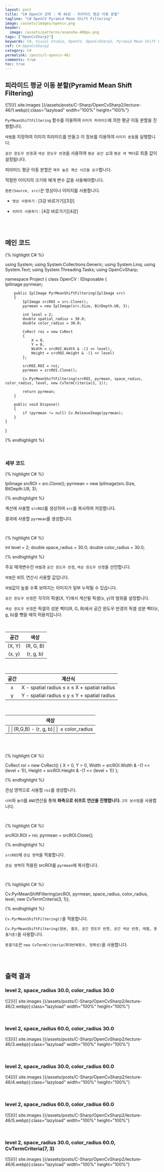 ```yaml
---
layout: post
title: "C# OpenCV 강좌 : 제 46강 - 피라미드 평균 이동 분할"
tagline: "C# OpenCV Pyramid Mean Shift Filtering"
image: /assets/images/opencv.png
header:
  image: /assets/patterns/asanoha-400px.png
tags: ["OpenCvSharp2"]
keywords: C#, Visual Studio, OpenCV, OpenCvSharp2, Pyramid Mean Shift Filtering
ref: C#-OpenCvSharp2
category: C#
permalink: /posts/C-opencv-46/
comments: true
toc: true
---
```


## 피라미드 평균 이동 분할(Pyramid Mean Shift Filtering)

![1]({{ site.images }}/assets/posts/C-Sharp/OpenCvSharp2/lecture-46/1.webp){:class="lazyload" width="100%" height="100%"}

`PyrMeanShiftFiltering` 함수를 이용하여 `이미지 피라미드`에 의한 평균 이동 분할을 진행합니다.

`레벨`을 지정하여 이미지 피라미드를 만들고 이 정보를 이용하여 `이미지 분할`을 실행합니다.

`공간 윈도우 반경`과 `색상 윈도우 반경`을 사용하여 `평균 공간 값`과 `평균 색 벡터`로 최종 값이 설정됩니다.

피라미드 평균 이동 분할은 `매우 높은 계산 시간을 요구`합니다.

적절한 이미지의 크기와 매개 변수 값을 사용해야합니다.

`원본(Source, src)`은 영상이나 이미지를 사용합니다.

- `영상 사용하기` : [3강 바로가기][3강]

- `이미지 사용하기` : [4강 바로가기][4강]

<br>
<br>

## 메인 코드

{% highlight C# %}

using System;
using System.Collections.Generic;
using System.Linq;
using System.Text;
using System.Threading.Tasks;
using OpenCvSharp;

namespace Project
{
    class OpenCV : IDisposable
    {  
        IplImage pyrmean;
        
        public IplImage PyrMeanShiftFiltering(IplImage src)
        {
            IplImage srcROI = src.Clone();
            pyrmean = new IplImage(src.Size, BitDepth.U8, 3);

            int level = 2;
            double spatial_radius = 30.0;
            double color_radius = 30.0;
            
            CvRect roi = new CvRect
            {
                X = 0,
                Y = 0,
                Width = srcROI.Width & -(1 << level),
                Height = srcROI.Height & -(1 << level)
            };
            
            srcROI.ROI = roi;
            pyrmean = srcROI.Clone();        
                    
            Cv.PyrMeanShiftFiltering(srcROI, pyrmean, space_radius, color_radius, level, new CvTermCriteria(3, 1));

            return pyrmean;
        }
                  
        public void Dispose()
        {
            if (pyrmean != null) Cv.ReleaseImage(pyrmean);
        }
    }
}

{% endhighlight %}

<br>

### 세부 코드

{% highlight C# %}

IplImage srcROI = src.Clone();
pyrmean = new IplImage(src.Size, BitDepth.U8, 3);

{% endhighlight %}

계산에 사용할 `srcROI`를 생성하여 `src`를 복사하여 저장합니다.

결과에 사용할 `pyrmean`를 생성합니다.

<br>

{% highlight C# %}

int level = 2;
double space_radius = 30.0;
double color_radius = 30.0;

{% endhighlight %}

주요 매개변수인 `레벨`과 `공간 윈도우 반경`, `색상 윈도우 반경`을 선언합니다.

`레벨`은 비트 연산시 사용할 값입니다.

`레벨`값이 높을 수록 보여지는 이미지가 일부 누락될 수 있습니다.

`공간 윈도우 반경`은 각각의 픽셀(X, Y)에서 계산될 픽셀(x, y)의 범위를 설정합니다.

`색상 윈도우 반경`은 픽셀의 성분 벡터(R, G, B)에서 공간 윈도우 반경의 픽셀 성분 벡터(r, g, b)를 뺏을 때의 허용치입니다.

<br>

|  공간  |    색상   |
|:------:|:---------:|
| (X, Y) | (R, G, B) |
| (x, y) | (r, g, b) |

<br>

| 공간 |                    계산식                   |
|:----:|:-------------------------------------------:|
|   x  | X - spatial radius ≤ x ≤ X + spatial radius |
|   y  | Y - spatial radius ≤ y ≤ Y + spatial radius |


<br>

|                  색상                  |
|:--------------------------------------:|
| ││(R,G,B) - (r, g, b)││ ≤ color_radius |

<br>
<br>

{% highlight C# %}

CvRect roi = new CvRect()
{
    X = 0,
    Y = 0,
    Width = srcROI.Width & -(1 << (level + 1)),
    Height = srcROI.Height & -(1 << (level + 1))
};

{% endhighlight %}

관심 영역으로 사용할 `roi`를 생성합니다.

`너비`와 `높이`를 `AND`연산을 통해 **좌측으로 쉬프트 연산을 진행합니다.** `2의 보수법`을 사용합니다.

<br>

{% highlight C# %}

srcROI.ROI = roi;
pyrmean = srcROI.Clone();

{% endhighlight %}

`srcROI`에 `관심 영역`을 적용합니다.

`관심 영역`이 적용된 srcROI를 `pyrmean`에 복사합니다.

<br>

{% highlight C# %}

Cv.PyrMeanShiftFiltering(srcROI, pyrmean, space_radius, color_radius, level, new CvTermCriteria(3, 1));

{% endhighlight %}

`Cv.PyrMeanShiftFiltering()`을 적용합니다.

`Cv.PyrMeanShiftFiltering(원본, 결과, 공간 윈도우 반경, 공간 색상 반경, 레벨, 종결기준)`을 사용합니다.

`종결기준`은 `new CvTermCriteria(최대반복횟수, 정확성)`을 사용합니다. 

<br>
<br>

## 출력 결과

### level 2, space_radius 30.0, color_radius 30.0

![2]({{ site.images }}/assets/posts/C-Sharp/OpenCvSharp2/lecture-46/2.webp){:class="lazyload" width="100%" height="100%"}

<br>

### level 2, space_radius 60.0, color_radius 30.0

![3]({{ site.images }}/assets/posts/C-Sharp/OpenCvSharp2/lecture-46/3.webp){:class="lazyload" width="100%" height="100%"}

<br>

### level 2, space_radius 30.0, color_radius 60.0

![4]({{ site.images }}/assets/posts/C-Sharp/OpenCvSharp2/lecture-46/4.webp){:class="lazyload" width="100%" height="100%"}

<br>

### level 2, space_radius 60.0, color_radius 60.0

![5]({{ site.images }}/assets/posts/C-Sharp/OpenCvSharp2/lecture-46/5.webp){:class="lazyload" width="100%" height="100%"}

<br>

### level 2, space_radius 30.0, color_radius 60.0, CvTermCriteria(7, 3)

![5]({{ site.images }}/assets/posts/C-Sharp/OpenCvSharp2/lecture-46/6.webp){:class="lazyload" width="100%" height="100%"}
